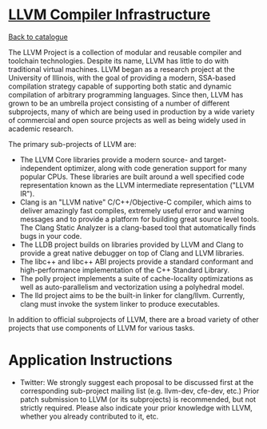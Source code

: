 
# [LLVM Compiler Infrastructure](http://llvm.org)

[Back to catalogue](../README.md#llvm-compiler-infrastructure)

The LLVM Project is a collection of modular and reusable compiler and toolchain technologies. Despite its name, LLVM has little to do with traditional virtual machines. LLVM began as a research project at the University of Illinois, with the goal of providing a modern, SSA-based compilation strategy capable of supporting both static and dynamic compilation of arbitrary programming languages. Since then, LLVM has grown to be an umbrella project consisting of a number of different subprojects, many of which are being used in production by a wide variety of commercial and open source projects as well as being widely used in academic research.

The primary sub-projects of LLVM are:
*  The LLVM Core libraries provide a modern source- and target-independent optimizer, along with code generation support for many popular CPUs. These libraries are built around a well specified code representation known as the LLVM intermediate representation ("LLVM IR").
*  Clang is an "LLVM native" C/C++/Objective-C compiler, which aims to deliver amazingly fast compiles, extremely useful error and warning messages and to provide a platform for building great source level tools. The Clang Static Analyzer is a clang-based tool that automatically finds bugs in your code.
*  The LLDB project builds on libraries provided by LLVM and Clang to provide a great native debugger on top of Clang and LLVM libraries.
*  The libc++ and libc++ ABI projects provide a standard conformant and high-performance implementation of the C++ Standard Library.
*  The polly project implements a suite of cache-locality optimizations as well as auto-parallelism and vectorization using a polyhedral model.
*  The lld project aims to be the built-in linker for clang/llvm. Currently, clang must invoke the system linker to produce executables.

In addition to official subprojects of LLVM, there are a broad variety of other projects that use components of LLVM for various tasks.

# Application Instructions

* Twitter: We strongly suggest each proposal to be discussed first at the corresponding sub-project mailing list (e.g. llvm-dev, cfe-dev, etc.) Prior patch submission to LLVM (or its subprojects) is recommended, but not strictly required. Please also indicate your prior knowledge with LLVM, whether you already contributed to it, etc.